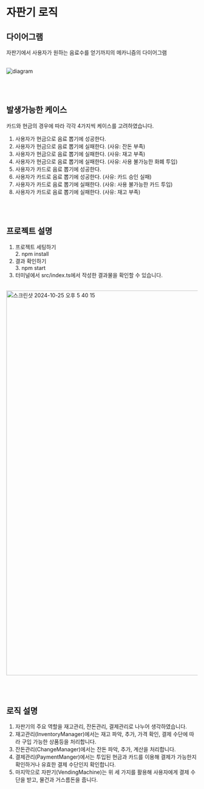 # 자판기 로직

## 다이어그램
자판기에서 사용자가 원하는 음료수를 얻기까지의 메카니즘의 다이어그램<br/><br/>

![diagram](https://github.com/user-attachments/assets/2914d8a4-40e5-4a11-880f-78bf1dcbb6d6)

<br/><br/>

## 발생가능한 케이스
카드와 현금의 경우에 따라 각각 4가지씩 케이스를 고려하였습니다.
1. 사용자가 현금으로 음료 뽑기에 성공한다.  
2. 사용자가 현금으로 음료 뽑기에 실패한다. (사유: 잔돈 부족)
3. 사용자가 현금으로 음료 뽑기에 실패한다. (사유: 재고 부족)
4. 사용자가 현금으로 음료 뽑기에 실패한다. (사유: 사용 불가능한 화폐 투입)
5. 사용자가 카드로 음료 뽑기에 성공한다. 
6. 사용자가 카드로 음료 뽑기에 성공한다. (사유: 카드 승인 실패)
7. 사용자가 카드로 음료 뽑기에 실패한다. (사유: 사용 불가능한 카드 투입)
8. 사용자가 카드로 음료 뽑기에 실패한다. (사유: 재고 부족)

<br/><br/>

## 프로젝트 설명
1. 프로젝트 세팅하기<br/>
   2. npm install
2. 결과 확인하기<br/>
   3. npm start
4. 터미널에서 src/index.ts에서 작성한 결과물을 확인할 수 있습니다.<br/><br/>

<img width="1013" alt="스크린샷 2024-10-25 오후 5 40 15" src="https://github.com/user-attachments/assets/8beeb5d7-4b42-42e2-ae42-df8b84e27627">


<br/><br/>

## 로직 설명
1. 자판기의 주요 역할을 재고관리, 잔돈관리, 결제관리로 나누어 생각하였습니다.
2. 재고관리(InventoryManager)에서는 재고 파악, 추가, 가격 확인, 결제 수단에 따라 구입 가능한 상품등을 처리합니다.
3. 잔돈관리(ChangeManager)에서는 잔돈 파악, 추가, 계산을 처리합니다.
4. 결제관리(PaymentManger)에서는 투입된 현금과 카드를 이용해 결제가 가능한지 확인하거나 유효한 결제 수단인지 확인합니다.
5. 마지막으로 자판기(VendingMachine)는 위 세 가지를 활용해 사용자에게 결제 수단을 받고, 물건과 거스름돈을 줍니다.

